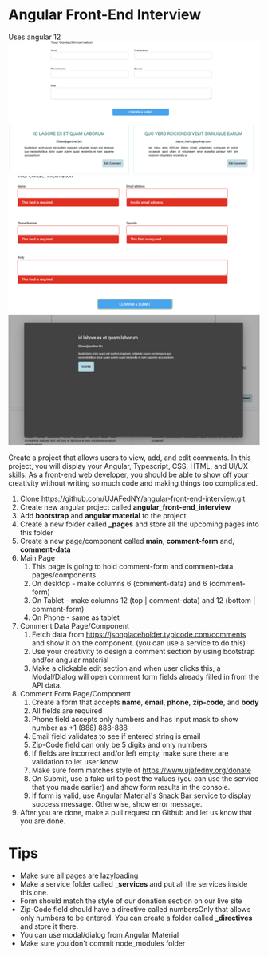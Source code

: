# Angular Front-End Interview

Uses angular 12
![alt](./img/angular1.png)
![alt](./img/angular2.png)
![alt](./img/angular3.png)



Create a project that allows users to view, add, and edit comments. In this project, you will display your Angular, Typescript, CSS, HTML, and UI/UX skills. As a front-end web developer, you should be able to show off your creativity without writing so much code and making things too complicated.

 1. Clone https://github.com/UJAFedNY/angular-front-end-interview.git
 2. Create new angular project called **angular_front-end_interview**
 3. Add **bootstrap** and **angular material** to the project
 4. Create a new folder called **_pages** and store all the upcoming pages into this folder
 5. Create a new page/component called **main**, **comment-form** and, **comment-data**
 6. Main Page
	 1. This page is going to hold comment-form and comment-data pages/components
	 2. On desktop - make columns 6 (comment-data) and 6 (comment-form)
	 3. On Tablet - make columns 12 (top | comment-data) and 12 (bottom | comment-form)
	 4. On Phone - same as tablet
 7. Comment Data Page/Component
	 1. Fetch data from https://jsonplaceholder.typicode.com/comments and show it on the component. (you can use a service to do this)
	 2. Use your creativity to design a comment section by using bootstrap and/or angular material
	 3. Make a clickable edit section and when user clicks this, a Modal/Dialog will open comment form fields already filled in from the API data.
 8. Comment Form Page/Component
	 1. Create a form that accepts **name**, **email**, **phone**, **zip-code**, and **body**
	 2. All fields are required
	 3. Phone field accepts only numbers and has input mask to show number as +1 (888) 888-888
	 4. Email field validates to see if entered string is email
	 5. Zip-Code field can only be 5 digits and only numbers
	 6. If fields are incorrect and/or left empty, make sure there are validation to let user know
	 7. Make sure form matches style of https://www.ujafedny.org/donate
	 8. On Submit, use a fake url to post the values (you can use the service that you made earlier) and show form results in the console. 
	 9. If form is valid, use Angular Material's Snack Bar service to display success message. Otherwise, show error message.
 9. After you are done, make a pull request on Github and let us know that you are done.

# Tips
 - Make sure all pages are lazyloading
 - Make a service folder called **_services** and put all the services inside this one.
 - Form should match the style of our donation section on our live site
 - Zip-Code field should have a directive called numbersOnly that allows only numbers to be entered. You can create a folder called **_directives** and store it there.
 - You can use modal/dialog from Angular Material
 - Make sure you don't commit node_modules folder
